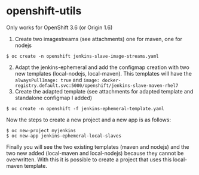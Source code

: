 # openshift-utils
Only works for OpenShift 3.6 (or Origin 1.6)
1. Create two imagestreams (see attachments) one for maven, one for nodejs
 
 ```$ oc create -n openshift jenkins-slave-image-streams.yaml```

2. Adapt the jenkins-ephemeral and add the configmap creation with two new templates (local-nodejs, local-maven). This templates will have the `alwaysPullImage: true` and `image: docker-registry.default.svc:5000/openshift/jenkins-slave-maven-rhel7`
3. Create the adapted template (see attachments for adapted template and standalone configmap I added)
 
 ```$ oc create -n openshift -f jenkins-ephemeral-template.yaml ```

Now the steps to create a new project and a new app is as follows:
 ```
 $ oc new-project myjenkins
 $ oc new-app jenkins-ephemeral-local-slaves
 ```

Finally you will see the two existing templates (maven and nodejs) and the two new added (local-maven and local-nodejs) because they cannot be overwritten.
With this it is possible to create a project that uses this local-maven template.
